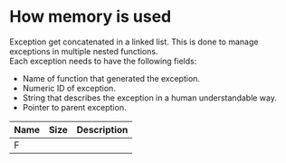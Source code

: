# How memory is used

Exception get concatenated in a linked list. This is done to manage exceptions in multiple nested functions.    
Each exception needs to have the following fields:
- Name of function that generated the exception.
- Numeric ID of exception.
- String that describes the exception in a human understandable way.
- Pointer to parent exception.

| Name | Size | Description |
| ---- | ---- | ----------- |
| F     |      |             |